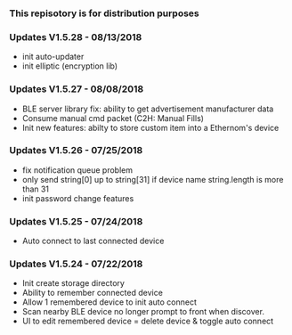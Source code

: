 ### This repisotory is for distribution purposes

### Updates V1.5.28 - 08/13/2018
- init auto-updater
- init elliptic (encryption lib)

### Updates V1.5.27 - 08/08/2018
- BLE server library fix: ability to get advertisement manufacturer data
- Consume manual cmd packet (C2H: Manual Fills)
- Init new features: abilty to store custom item into a Ethernom's device

### Updates V1.5.26 - 07/25/2018
- fix notification queue problem
- only send string[0] up to string[31] if device name string.length is more than 31
- init password change features

### Updates V1.5.25 - 07/24/2018
- Auto connect to last connected device

### Updates V1.5.24 - 07/22/2018
- Init create storage directory
- Ability to remember connected device
- Allow 1 remembered device to init auto connect
- Scan nearby BLE device no longer prompt to front when discover.
- UI to edit remembered device = delete device & toggle auto connect
